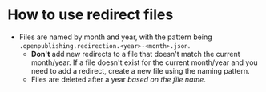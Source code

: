 # How to use redirect files

<!-- cSpell:ignore openpublishing -->

- Files are named by month and year, with the pattern being `.openpublishing.redirection.<year>-<month>.json`.
  - **Don't** add new redirects to a file that doesn't match the current month/year. If a file doesn't exist for the current month/year and you need to add a redirect, create a new file using the naming pattern.
  - Files are deleted after a year *based on the file name*.

